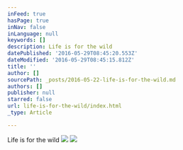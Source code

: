 ```yaml
---
inFeed: true
hasPage: true
inNav: false
inLanguage: null
keywords: []
description: Life is for the wild
datePublished: '2016-05-29T08:45:20.553Z'
dateModified: '2016-05-29T08:45:15.812Z'
title: ''
author: []
sourcePath: _posts/2016-05-22-life-is-for-the-wild.md
authors: []
publisher: null
starred: false
url: life-is-for-the-wild/index.html
_type: Article

---
```

Life is for the wild
![](https://the-grid-user-content.s3-us-west-2.amazonaws.com/0f51a735-b965-47e2-ac67-bc7179488ed7.jpg)
![](https://the-grid-user-content.s3-us-west-2.amazonaws.com/e1d16490-44f2-4795-9c31-30746b41062e.jpg)